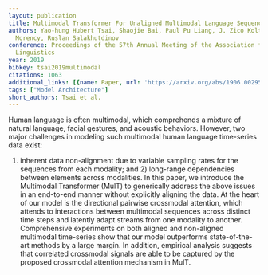 ```yaml
---
layout: publication
title: Multimodal Transformer For Unaligned Multimodal Language Sequences
authors: Yao-hung Hubert Tsai, Shaojie Bai, Paul Pu Liang, J. Zico Kolter, Louis-philippe
  Morency, Ruslan Salakhutdinov
conference: Proceedings of the 57th Annual Meeting of the Association for Computational
  Linguistics
year: 2019
bibkey: tsai2019multimodal
citations: 1063
additional_links: [{name: Paper, url: 'https://arxiv.org/abs/1906.00295'}]
tags: ["Model Architecture"]
short_authors: Tsai et al.
---
```

Human language is often multimodal, which comprehends a mixture of natural
language, facial gestures, and acoustic behaviors. However, two major
challenges in modeling such multimodal human language time-series data exist:
1) inherent data non-alignment due to variable sampling rates for the sequences
from each modality; and 2) long-range dependencies between elements across
modalities. In this paper, we introduce the Multimodal Transformer (MulT) to
generically address the above issues in an end-to-end manner without explicitly
aligning the data. At the heart of our model is the directional pairwise
crossmodal attention, which attends to interactions between multimodal
sequences across distinct time steps and latently adapt streams from one
modality to another. Comprehensive experiments on both aligned and non-aligned
multimodal time-series show that our model outperforms state-of-the-art methods
by a large margin. In addition, empirical analysis suggests that correlated
crossmodal signals are able to be captured by the proposed crossmodal attention
mechanism in MulT.